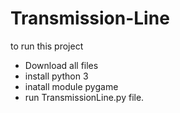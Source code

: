 # Transmission-Line

to run this project
- Download all files
- install python 3
- inatall module pygame
- run TransmissionLine.py file.
